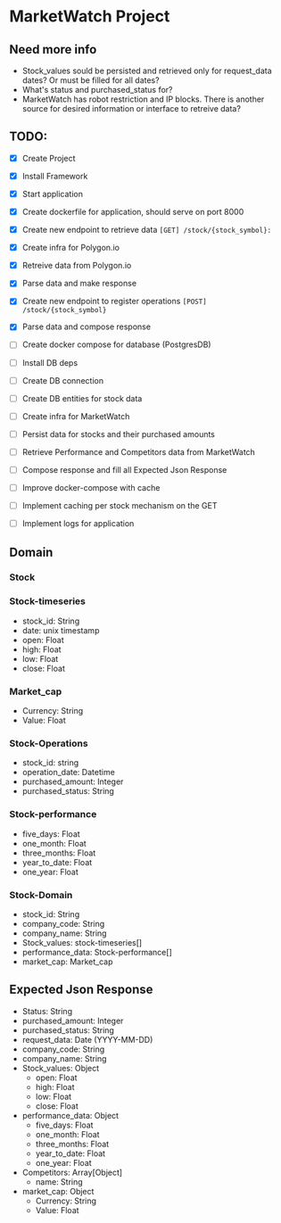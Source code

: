 # MarketWatch Project

## Need more info

- Stock_values sould be persisted and retrieved only for request_data dates? Or must be filled for all dates?
- What's status and purchased_status for?
- MarketWatch has robot restriction and IP blocks. There is another source for desired information or interface to retreive data?

## TODO:

- [x] Create Project
- [x] Install Framework
- [x] Start application
- [x] Create dockerfile for application, should serve on port 8000
- [x] Create new endpoint to retrieve data `[GET] /stock/{stock_symbol}:`
- [x] Create infra for Polygon.io
- [x] Retreive data from Polygon.io
- [x] Parse data and make response
- [x] Create new endpoint to register operations `[POST] /stock/{stock_symbol}`
- [x] Parse data and compose response
- [ ] Create docker compose for database (PostgresDB)
- [ ] Install DB deps
- [ ] Create DB connection
- [ ] Create DB entities for stock data
- [ ] Create infra for MarketWatch
- [ ] Persist data for stocks and their purchased amounts
- [ ] Retrieve Performance and Competitors data from MarketWatch
- [ ] Compose response and fill all Expected Json Response
- [ ] Improve docker-compose with cache
- [ ] Implement caching per stock mechanism on the GET
- [ ] Implement logs for application


## Domain

### Stock

### Stock-timeseries

- stock_id: String
- date: unix timestamp
- open: Float
- high: Float
- low: Float
- close: Float

### Market_cap

- Currency: String
- Value: Float

### Stock-Operations

- stock_id: string
- operation_date: Datetime
- purchased_amount: Integer
- purchased_status: String

### Stock-performance

- five_days: Float
- one_month: Float
- three_months: Float
- year_to_date: Float
- one_year: Float

### Stock-Domain

- stock_id: String
- company_code: String
- company_name: String
- Stock_values: stock-timeseries[]
- performance_data: Stock-performance[]
- market_cap: Market_cap

## Expected Json Response

- Status: String
- purchased_amount: Integer
- purchased_status: String
- request_data: Date (YYYY-MM-DD)
- company_code: String
- company_name: String
- Stock_values: Object
  - open: Float
  - high: Float
  - low: Float
  - close: Float
- performance_data: Object
  - five_days: Float
  - one_month: Float
  - three_months: Float
  - year_to_date: Float
  - one_year: Float
- Competitors: Array[Object]
  - name: String
- market_cap: Object
  - Currency: String
  - Value: Float
